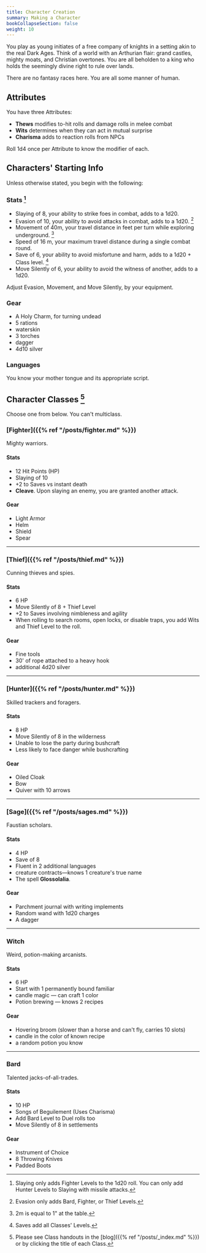 ```yaml
---
title: Character Creation
summary: Making a Character
bookCollapseSection: false
weight: 10
---
```


You play as young initiates of a free company of knights in a setting akin to the real Dark Ages. Think of a world with an Arthurian flair: grand castles, mighty moats, and Christian overtones. You are all beholden to a king who holds the seemingly divine right to rule over lands.

There are no fantasy races here. You are all some manner of human.

## Attributes

You have three Attributes:

- **Thews** modifies to-hit rolls and damage rolls in melee combat
- **Wits** determines when they can act in mutual surprise
- **Charisma** adds to reaction rolls from NPCs

Roll 1d4 once per Attribute to know the modifier of each.

## Characters' Starting Info

Unless otherwise stated, you begin with the following:

### Stats [^1]

- Slaying of 8, your ability to strike foes in combat, adds to a 1d20.
- Evasion of 10, your ability to avoid attacks in combat, adds to a 1d20. [^2]
- Movement of 40m, your travel distance in feet per turn while exploring underground. [^3]
- Speed of 16 m, your maximum travel distance during a single combat round.
- Save of 6, your ability to avoid misfortune and harm, adds to a 1d20 + Class level. [^4]
- Move Silently of 6, your ability to avoid the witness of another, adds to a 1d20.

Adjust Evasion, Movement, and Move Silently, by your equipment.

### Gear

- A Holy Charm, for turning undead
- 5 rations
- waterskin
- 3 torches
- dagger
- 4d10 silver

### Languages

You know your mother tongue and its appropriate script.

## Character Classes [^5]

Choose one from below. You can't multiclass.

### [Fighter]({{% ref "/posts/fighter.md" %}})

Mighty warriors.

#### Stats

- 12 Hit Points (HP)
- Slaying of 10
- +2 to Saves vs instant death
- **Cleave**. Upon slaying an enemy, you are granted another attack.

#### Gear

- Light Armor
- Helm
- Shield
- Spear

---

### [Thief]({{% ref "/posts/thief.md" %}})

Cunning thieves and spies.

#### Stats

- 6 HP
- Move Silently of 8 + Thief Level
- +2 to Saves involving nimbleness and agility
- When rolling to search rooms, open locks, or disable traps, you add Wits and Thief Level to the roll.

#### Gear

- Fine tools
- 30' of rope attached to a heavy hook
- additional 4d20 silver

---

### [Hunter]({{% ref "/posts/hunter.md" %}})

Skilled trackers and foragers.

#### Stats

- 8 HP
- Move Silently of 8 in the wilderness
- Unable to lose the party during bushcraft
- Less likely to face danger while bushcrafting

#### Gear

- Oiled Cloak
- Bow
- Quiver with 10 arrows

---

### [Sage]({{% ref "/posts/sages.md" %}})

Faustian scholars.

#### Stats

- 4 HP
- Save of 8
- Fluent in 2 additional languages
- creature contracts—knows 1 creature's true name
- The spell **Glossolalia**.

#### Gear

- Parchment journal with writing implements
- Random wand with 1d20 charges
- A dagger

---

### Witch

Weird, potion-making arcanists.

#### Stats

- 6 HP
- Start with 1 permanently bound familiar
- candle magic — can craft 1 color
- Potion brewing — knows 2 recipes

#### Gear

- Hovering broom (slower than a horse and can't fly, carries 10 slots)
- candle in the color of known recipe
- a random potion you know

---

### Bard

Talented jacks-of-all-trades.

#### Stats

- 10 HP
- Songs of Beguilement (Uses Charisma)
- Add Bard Level to Duel rolls too
- Move Silently of 8 in settlements

#### Gear

- Instrument of Choice
- 8 Throwing Knives
- Padded Boots

[^1]: Slaying only adds Fighter Levels to the 1d20 roll. You can only add Hunter Levels to Slaying with missile attacks.
[^2]: Evasion only adds Bard, Fighter, or Thief Levels.
[^3]: 2m is equal to 1" at the table.
[^4]: Saves add all Classes' Levels.
[^5]: Please see Class handouts in the [blog]({{% ref "/posts/_index.md" %}}) or by clicking the title of each Class.
